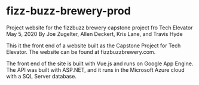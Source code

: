 # fizz-buzz-brewery-prod
Project website for the fizzbuzz brewery capstone project fro Tech Elevator May 5, 2020
By Joe Zugelter, Allen Deckert, Kris Lane, and Travis Hyde

This it the front end of a website built as the Capstone Project for Tech Elevator. The website can be found at fizzbuzzbrewery.com. 

The front end of the site is built with Vue.js and runs on Google App Engine. The API was built with ASP.NET, and it runs in the Microsoft Azure cloud with a SQL Server database. 
